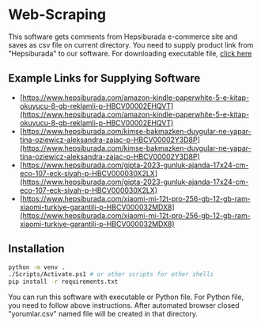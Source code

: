 # Web-Scraping
This software gets comments from Hepsiburada e-commerce site and saves as csv file on current directory. You need to supply product link from "Hepsiburada" to our software.
For downloading executable file, [click here](https://drive.google.com/file/d/16ctFN4Dokw8nuxoSIh-YjPUfNWhKLFZt/view?usp=sharing)

## Example Links for Supplying Software
* [https://www.hepsiburada.com/amazon-kindle-paperwhite-5-e-kitap-okuyucu-8-gb-reklamli-p-HBCV00002EHQVT](https://www.hepsiburada.com/amazon-kindle-paperwhite-5-e-kitap-okuyucu-8-gb-reklamli-p-HBCV00002EHQVT)
* [https://www.hepsiburada.com/kimse-bakmazken-duygular-ne-yapar-tina-oziewicz-aleksandra-zajac-p-HBCV00002Y3D8P](https://www.hepsiburada.com/kimse-bakmazken-duygular-ne-yapar-tina-oziewicz-aleksandra-zajac-p-HBCV00002Y3D8P)
* [https://www.hepsiburada.com/gipta-2023-gunluk-ajanda-17x24-cm-eco-107-eck-siyah-p-HBCV000030X2LX](https://www.hepsiburada.com/gipta-2023-gunluk-ajanda-17x24-cm-eco-107-eck-siyah-p-HBCV000030X2LX)
* [https://www.hepsiburada.com/xiaomi-mi-12t-pro-256-gb-12-gb-ram-xiaomi-turkiye-garantili-p-HBCV000032MDX8](https://www.hepsiburada.com/xiaomi-mi-12t-pro-256-gb-12-gb-ram-xiaomi-turkiye-garantili-p-HBCV000032MDX8)
## Installation
```bash
python -m venv .
./Scripts/Activate.ps1 # or other scripts for other shells 
pip install -r requirements.txt
```
You can run this software with executable or Python file. For Python file, you need to follow above instructions. 
After automated browser closed "yorumlar.csv" named file will be created in that directory. 





